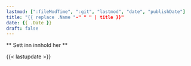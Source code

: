 ```yaml
---
lastmod: [":fileModTime", ":git", "lastmod", "date", "publishDate"]
title: "{{ replace .Name "-" " " | title }}"
date: {{ .Date }}
draft: false
---
```


** Sett inn innhold her **

{{< lastupdate >}}
